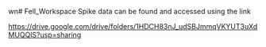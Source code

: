 wn# Fell_Workspace
Spike data can be found and accessed using the link

https://drive.google.com/drive/folders/1HDCH83nJ_udSBJmmqVKYUT3uXdMUQQlS?usp=sharing
